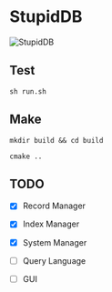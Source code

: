 # StupidDB



![StupidDB](https://socialify.git.ci/Suffoquer-fang/StupidDB/image?description=1&descriptionEditable=A%20Super%20Stupid%20Database%20Based%20On%20C%2B%2B&font=Raleway&language=1&owner=1&pattern=Plus&stargazers=1&theme=Light)

## Test
```shell
sh run.sh
```

## Make

```shell
mkdir build && cd build

cmake ..
```


## TODO

- [x] Record Manager
- [x] Index Manager
- [x] System Manager
- [ ] Query Language
- [ ] GUI

